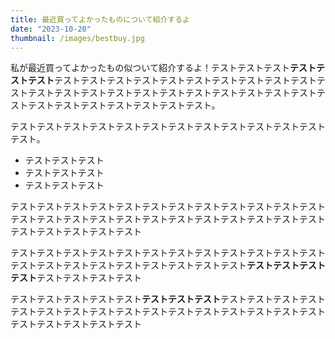 ```yaml
---
title: 最近買ってよかったものについて紹介するよ
date: "2023-10-20"
thumbnail: /images/bestbuy.jpg
---
```


私が最近買ってよかったもの似ついて紹介するよ！テストテストテスト**テストテストテスト**テストテストテストテストテストテストテストテストテストテストテストテストテストテストテストテストテストテストテストテストテストテストテストテストテストテストテストテストテストテスト。

テストテストテストテストテストテストテストテストテストテストテストテストテスト。

- テストテストテスト
- テストテストテスト
- テストテストテスト

テストテストテストテストテストテストテストテストテストテストテストテストテストテストテストテストテストテストテストテストテストテストテストテストテストテストテストテストテスト

テストテストテストテストテストテストテストテストテストテストテストテストテストテストテストテストテストテストテストテストテスト**テストテストテストテスト**テストテストテストテスト

テストテストテストテストテスト**テストテストテスト**テストテストテストテストテストテストテストテストテストテストテストテストテストテストテストテストテストテストテストテストテスト